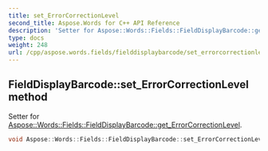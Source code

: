 ```yaml
---
title: set_ErrorCorrectionLevel
second_title: Aspose.Words for C++ API Reference
description: 'Setter for Aspose::Words::Fields::FieldDisplayBarcode::get_ErrorCorrectionLevel.'
type: docs
weight: 248
url: /cpp/aspose.words.fields/fielddisplaybarcode/set_errorcorrectionlevel/
---
```

## FieldDisplayBarcode::set_ErrorCorrectionLevel method


Setter for [Aspose::Words::Fields::FieldDisplayBarcode::get_ErrorCorrectionLevel](../get_errorcorrectionlevel/).

```cpp
void Aspose::Words::Fields::FieldDisplayBarcode::set_ErrorCorrectionLevel(const System::String &value)
```

